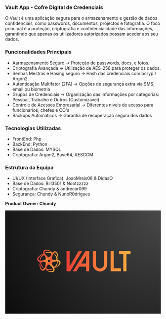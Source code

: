 ### **Vault App - Cofre Digital de Credenciais**

O Vault é uma aplicação segura para o armazenamento e gestão de dados confidenciais, como passwords, documentos, projectos e fotografia. O foco principal é a proteção, criptografia e confidencialidade das informações, garantindo que apenas os utilizadores autorizados possam aceder aos seu dados.

### **Funcionalidades Principais**

- Aarmazenamento Seguro -> Proteção de passwords, docs, e fotos.
- Criptografia Avançada -> Utilização de AES-256 para proteger os dados.
- Senhas Mestras e Hasing seguro -> Hash das credenciais com bcryp / Argon2.
- Autenticação Multifator (2FA) -> Opções de segurança extra via SMS, email ou biometria
- Grupos de Credenciais -> Organização das informações por categorias: Pessoal, Trabalho e Outros (Customizavel)
- Controle de Acessos Empresarial -> Diferentes niveis de acesso para funcionarios, chefes e CO's
- Backups Automaticos -> Garantia de recuperação segura dos dados

### **Tecnologias Utilizadas**

- FrontEnd: Php
- BackEnd: Python
- Base de Dados: MYSQL
- Criptografia: Argon2, Base64, AESGCM

### **Estrutura da Equipa**

- UI/UX (Interface Grafica): JoaoMreis08 & DidasO
- Base de Dados: Bill3501 & Nootzzzzz
- Criptografia: Chundy & andrecar099
- Segurança: Chundy & NunoR0drigues
 
**Product Owner: Chundy**

![VAULT](https://github.com/Chundyy/Vault-APP/blob/main/Vault.png?raw=true)

